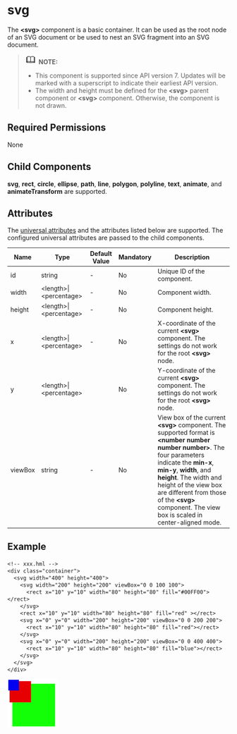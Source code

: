 # svg

The  **<svg\>**  component is a basic container. It can be used as the root node of an SVG document or be used to nest an SVG fragment into an SVG document.

>![](../../public_sys-resources/icon-note.gif) **NOTE:** 
>-   This component is supported since API version 7. Updates will be marked with a superscript to indicate their earliest API version.
>-   The width and height must be defined for the  **<svg\>**  parent component or  **<svg\>**  component. Otherwise, the component is not drawn.

## Required Permissions

None

## Child Components

**svg**,  **rect**,  **circle**,  **ellipse**,  **path**,  **line**,  **polygon**,  **polyline**,  **text**,  **animate**, and  **animateTransform**  are supported.

## Attributes

The  [universal attributes](js-components-svg-common-attributes.md)  and the attributes listed below are supported. The configured universal attributes are passed to the child components.

| Name    | Type                     | Default Value | Mandatory | Description                                                  |
| ------- | ------------------------ | ------------- | --------- | ------------------------------------------------------------ |
| id      | string                   | -             | No        | Unique ID of the component.                                  |
| width   | \<length>\|\<percentage> | -             | No        | Component width.                                             |
| height  | \<length>\|\<percentage> | -             | No        | Component height.                                            |
| x       | \<length>\|\<percentage> | -             | No        | X-coordinate of the current **\<svg>** component. The settings do not work for the root **\<svg>** node. |
| y       | \<length>\|\<percentage> |               | No        | Y-coordinate of the current **\<svg>** component. The settings do not work for the root **\<svg>** node. |
| viewBox | string                   | -             | No        | View box of the current **\<svg>** component. The supported format is **\<number number number number>**. The four parameters indicate the **min-x**, **min-y**, **width**, and **height**. The width and height of the view box are different from those of the **\<svg>** component. The view box is scaled in center-aligned mode. |


## Example

```
<!-- xxx.hml -->
<div class="container">
  <svg width="400" height="400">
    <svg width="200" height="200" viewBox="0 0 100 100">
      <rect x="10" y="10" width="80" height="80" fill="#00FF00"></rect>
    </svg>
    <rect x="10" y="10" width="80" height="80" fill="red" ></rect>
    <svg x="0" y="0" width="200" height="200" viewBox="0 0 200 200">
      <rect x="10" y="10" width="80" height="80" fill="red"></rect>
    </svg>
    <svg x="0" y="0" width="200" height="200" viewBox="0 0 400 400">
      <rect x="10" y="10" width="80" height="80" fill="blue"></rect>
    </svg>
  </svg>
</div>
```

![](figures/en-us_image_0000001173164789.png)

